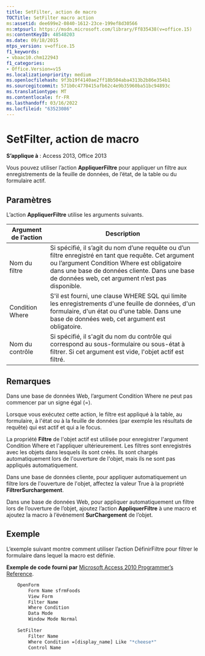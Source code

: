 ```yaml
---
title: SetFilter, action de macro
TOCTitle: SetFilter macro action
ms:assetid: dee699e2-0840-1612-23ce-199ef8d30566
ms:mtpsurl: https://msdn.microsoft.com/library/Ff835438(v=office.15)
ms:contentKeyID: 48548203
ms.date: 09/18/2015
mtps_version: v=office.15
f1_keywords:
- vbaac10.chm122943
f1_categories:
- Office.Version=v15
ms.localizationpriority: medium
ms.openlocfilehash: 9f3b19f4140ae2ff18b504aba4313b2b86e354b1
ms.sourcegitcommit: 571b0c4770415afb62c4e9b35960ba51bc94893c
ms.translationtype: MT
ms.contentlocale: fr-FR
ms.lasthandoff: 03/16/2022
ms.locfileid: "63523086"
---
```

# <a name="setfilter-macro-action"></a>SetFilter, action de macro

**S’applique à** : Access 2013, Office 2013

Vous pouvez utiliser l’action **AppliquerFiltre** pour appliquer un filtre aux enregistrements de la feuille de données, de l’état, de la table ou du formulaire actif.

## <a name="setting"></a>Paramètres

L’action **AppliquerFiltre** utilise les arguments suivants.

|Argument de l’action  |Description   |
|----------|-----------|
|Nom du filtre  |Si spécifié, il s’agit du nom d’une requête ou d’un filtre enregistré en tant que requête. Cet argument ou l’argument Condition Where est obligatoire dans une base de données cliente. Dans une base de données web, cet argument n’est pas disponible.|
|Condition Where|S'il est fourni, une clause WHERE SQL qui limite les enregistrements d'une feuille de données, d'un formulaire, d'un état ou d'une table. Dans une base de données web, cet argument est obligatoire.|
|Nom du contrôle|Si spécifié, il s'agit du nom du contrôle qui correspond au sous-formulaire ou sous-état à filtrer. Si cet argument est vide, l'objet actif est filtré.|


## <a name="remarks"></a>Remarques

Dans une base de données Web, l’argument Condition Where ne peut pas commencer par un signe égal (=).

Lorsque vous exécutez cette action, le filtre est appliqué à la table, au formulaire, à l'état ou à la feuille de données (par exemple les résultats de requête) qui est actif et qui a le focus.

La propriété **Filtre** de l'objet actif est utilisée pour enregistrer l'argument Condition Where et l'appliquer ultérieurement. Les filtres sont enregistrés avec les objets dans lesquels ils sont créés. Ils sont chargés automatiquement lors de l'ouverture de l'objet, mais ils ne sont pas appliqués automatiquement.

Dans une base de données cliente, pour appliquer automatiquement un filtre lors de l'ouverture de l'objet, affectez la valeur True à la propriété **FiltrerSurchargement**.

Dans une base de données Web, pour appliquer automatiquement un filtre lors de l’ouverture de l’objet, ajoutez l’action **AppliquerFiltre** à une macro et ajoutez la macro à l’événement **SurChargement** de l’objet.

## <a name="example"></a>Exemple

L’exemple suivant montre comment utiliser l’action DéfinirFiltre pour filtrer le formulaire dans lequel la macro est définie.

**Exemple de code fourni par** [Microsoft Access 2010 Programmer’s Reference](https://www.amazon.com/Microsoft-Access-2010-Programmers-Reference/dp/8126528125).

```vb
    OpenForm
        Form Name sfrmFoods
        View Form
        Filter Name
        Where Condition
        Data Mode
        Window Mode Normal
    
    SetFilter
        Filter Name
        Where Condition =[display_name] Like "*cheese*"
        Control Name
```
